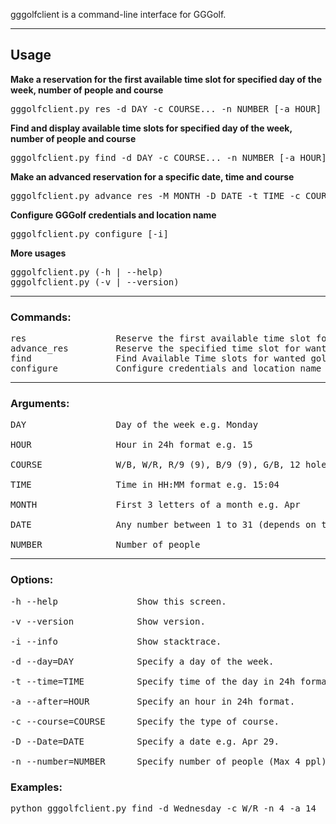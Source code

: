 gggolfclient is a command-line interface for GGGolf.

___
## Usage

**Make a reservation for the first available time slot for specified day of the week, number of people and course**
<pre>gggolfclient.py res -d DAY -c COURSE... -n NUMBER [-a HOUR] [-i]</pre>


**Find and display available time slots for specified day of the week, number of people and course**
<pre>gggolfclient.py find -d DAY -c COURSE... -n NUMBER [-a HOUR] [-i]</pre>


**Make an advanced reservation for a specific date, time and course**
<pre>gggolfclient.py advance_res -M MONTH -D DATE -t TIME -c COURSE [-i]</pre>


**Configure GGGolf credentials and location name**
<pre>gggolfclient.py configure [-i]</pre>

**More usages**
<pre>
gggolfclient.py (-h | --help)
gggolfclient.py (-v | --version)
</pre>
___

### Commands:
<pre>
res                 Reserve the first available time slot for wanted golf courses
advance_res         Reserve the specified time slot for wanted golf courses
find                Find Available Time slots for wanted golf courses
configure           Configure credentials and location name
</pre>

___

### Arguments:
<pre>
DAY                 Day of the week e.g. Monday

HOUR                Hour in 24h format e.g. 15

COURSE              W/B, W/R, R/9 (9), B/9 (9), G/B, 12 holes

TIME                Time in HH:MM format e.g. 15:04

MONTH               First 3 letters of a month e.g. Apr

DATE                Any number between 1 to 31 (depends on the month)

NUMBER              Number of people
</pre>

___

### Options:
<pre>
-h --help           	Show this screen.

-v --version        	Show version.

-i --info           	Show stacktrace.

-d --day=DAY        	Specify a day of the week.

-t --time=TIME      	Specify time of the day in 24h format.

-a --after=HOUR     	Specify an hour in 24h format.

-c --course=COURSE  	Specify the type of course.

-D --Date=DATE      	Specify a date e.g. Apr 29.

-n --number=NUMBER  	Specify number of people (Max 4 ppl).
</pre>


### Examples:
<pre>
python gggolfclient.py find -d Wednesday -c W/R -n 4 -a 14
</pre>
